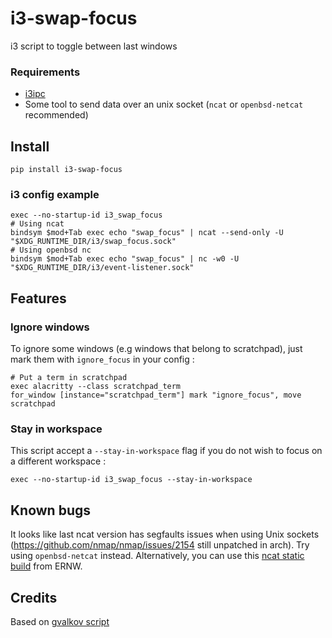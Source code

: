 # i3-swap-focus

i3 script to toggle between last windows

### Requirements

* [i3ipc](https://github.com/altdesktop/i3ipc-python)
* Some tool to send data over an unix socket (``ncat`` or ``openbsd-netcat`` recommended)

## Install

```
pip install i3-swap-focus
```

### i3 config example

```
exec --no-startup-id i3_swap_focus
# Using ncat
bindsym $mod+Tab exec echo "swap_focus" | ncat --send-only -U "$XDG_RUNTIME_DIR/i3/swap_focus.sock"
# Using openbsd nc
bindsym $mod+Tab exec echo "swap_focus" | nc -w0 -U "$XDG_RUNTIME_DIR/i3/event-listener.sock"
```

## Features

### Ignore windows

To ignore some windows (e.g windows that belong to scratchpad), just mark them with ``ignore_focus`` in your config :

```
# Put a term in scratchpad
exec alacritty --class scratchpad_term
for_window [instance="scratchpad_term"] mark "ignore_focus", move scratchpad
```

### Stay in workspace

This script accept a ``--stay-in-workspace`` flag if you do not wish to focus on a different workspace :
```
exec --no-startup-id i3_swap_focus --stay-in-workspace
```

## Known bugs

It looks like last ncat version has segfaults issues when using Unix sockets (https://github.com/nmap/nmap/issues/2154 still unpatched in arch). Try using `openbsd-netcat` instead. Alternatively, you can use this [ncat static build](https://github.com/ernw/static-toolbox/actions?query=workflow%3ANmap) from ERNW.

## Credits

Based on [gvalkov script](https://github.com/i3/i3/issues/838#issuecomment-338426921)
